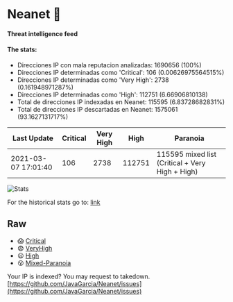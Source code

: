 # Neanet :hocho:
#### Threat intelligence feed
#### The stats:

- Direcciones IP con mala reputacion analizadas: 1690656 (100%)
- Direcciones IP determinadas como 'Critical':  106 (0.00626975564515%)
- Direcciones IP determinadas como 'Very High':  2738 (0.161948971287%)
- Direcciones IP determinadas como 'High':  112751 (6.66906810138)
- Total de direcciones IP indexadas en Neanet:  115595 (6.83728682831%)
- Total de direcciones IP descartadas en Neanet:  1575061 (93.1627131717%)

| Last Update | Critical | Very High | High | Paranoia |
| --- | --- | --- | --- | --- |
| 2021-03-07 17:01:40 | 106 | 2738 | 112751 | 115595 mixed list (Critical + Very High + High)|

![Stats](https://docs.google.com/spreadsheets/d/e/2PACX-1vSnaNMIXVabIpDJjufMlzH7poXnshF3mgd8Is1g9ytUEzVsP5my4Trn8f-xkoLLQ38xpL3HtmUexLo6/pubchart?oid=501124687&format=image)

For the historical stats go to: [link](/stats.csv)
## Raw
- :scream: [Critical](https://raw.githubusercontent.com/JavaGarcia/Neanet/master/blacklists/neanet_critical.txt)
- :fearful: [VeryHigh](https://raw.githubusercontent.com/JavaGarcia/Neanet/master/blacklists/neanet_veryHigh.txtt)
- :frowning: [High](https://raw.githubusercontent.com/JavaGarcia/Neanet/master/blacklists/neanet_high.txt)
- :dizzy_face: [Mixed-Paranoia](https://raw.githubusercontent.com/JavaGarcia/Neanet/master/blacklists/neanet_all.txt)


Your IP is indexed? You may request to takedown. [https://github.com/JavaGarcia/Neanet/issues](https://github.com/JavaGarcia/Neanet/issues)























































































































































































































































































































































































































































































































































































































































































































































































































































































































































































































































































































































































































































































































































































































































































































































































































































































































































































































































































































































































































































































































































































































































































































































































































































































































































































































































































































































































































































































































































































































































































































































































































































































































































































































































































































































































































































































































































































































































































































































































































































































































































































































































































































































































































































































































































































































































































































































































































































































